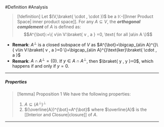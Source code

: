 #Definition #Analysis 

> [!definition]
> Let $(V,\braket{ \cdot , \cdot })$ be a $\mathbb{K}$-[[Inner Product Space| inner product space]]. For any $A \subseteq V$, the ***orthogonal complement*** of $A$ is defined as:
> $$A^{\bot}:=\{ v\in V:\braket{ v , a } =0, \text{ for all }a\in A \}$$
- **Remark**: $A^{\bot}$ is a closed subspace of $V$ as $A^{\bot}=\bigcap_{a\in A}^{}\{ v\in V:\braket{ v , a }=0 \}=\bigcap_{a\in A}^{}\text{ker}\braket{ \cdot , a }$
- **Remark**: $A\cap A^{\bot}=\{ 0 \}$. If $y\in A\cap A^{\bot}$, then $\braket{ y , y }=0$, which happens if and only if $y=0$.
---
##### Properties
> [!lemma] Proposition 1
> We have the following properties:
> 1. $A \subseteq(A^{\bot})^{\bot}$
> 2. $(\overline{A})^{\bot}=A^{\bot}$ where $\overline{A}$ is the [[Interior and Closure|closure]] of $A$.
---